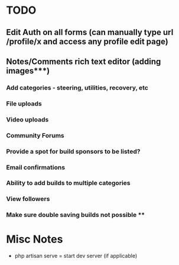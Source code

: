 # TODO

## Edit Auth on all forms (can manually type url /profile/x and access any profile edit page)

## Notes/Comments rich text editor (adding images***)

### Add categories - steering, utilities, recovery, etc

### File uploads

### Video uploads 

### Community Forums

### Provide a spot for build sponsors to be listed?

### Email confirmations

### Ability to add builds to multiple categories

### View followers

### Make sure double saving builds not possible **


# Misc Notes

* php artisan serve = start dev server (if applicable)
